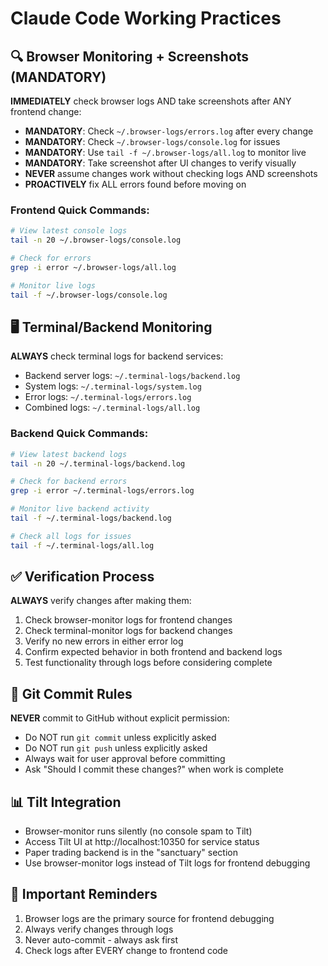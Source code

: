 # Claude Code Working Practices

## 🔍 Browser Monitoring + Screenshots (MANDATORY)
**IMMEDIATELY** check browser logs AND take screenshots after ANY frontend change:
- **MANDATORY**: Check `~/.browser-logs/errors.log` after every change
- **MANDATORY**: Check `~/.browser-logs/console.log` for issues  
- **MANDATORY**: Use `tail -f ~/.browser-logs/all.log` to monitor live
- **MANDATORY**: Take screenshot after UI changes to verify visually
- **NEVER** assume changes work without checking logs AND screenshots
- **PROACTIVELY** fix ALL errors found before moving on

### Frontend Quick Commands:
```bash
# View latest console logs
tail -n 20 ~/.browser-logs/console.log

# Check for errors
grep -i error ~/.browser-logs/all.log

# Monitor live logs
tail -f ~/.browser-logs/console.log
```

## 🖥️ Terminal/Backend Monitoring
**ALWAYS** check terminal logs for backend services:
- Backend server logs: `~/.terminal-logs/backend.log`
- System logs: `~/.terminal-logs/system.log`
- Error logs: `~/.terminal-logs/errors.log`
- Combined logs: `~/.terminal-logs/all.log`

### Backend Quick Commands:
```bash
# View latest backend logs
tail -n 20 ~/.terminal-logs/backend.log

# Check for backend errors
grep -i error ~/.terminal-logs/errors.log

# Monitor live backend activity
tail -f ~/.terminal-logs/backend.log

# Check all logs for issues
tail -f ~/.terminal-logs/all.log
```

## ✅ Verification Process
**ALWAYS** verify changes after making them:
1. Check browser-monitor logs for frontend changes
2. Check terminal-monitor logs for backend changes
3. Verify no new errors in either error log
4. Confirm expected behavior in both frontend and backend logs
5. Test functionality through logs before considering complete

## 🚫 Git Commit Rules
**NEVER** commit to GitHub without explicit permission:
- Do NOT run `git commit` unless explicitly asked
- Do NOT run `git push` unless explicitly asked
- Always wait for user approval before committing
- Ask "Should I commit these changes?" when work is complete

## 📊 Tilt Integration
- Browser-monitor runs silently (no console spam to Tilt)
- Access Tilt UI at http://localhost:10350 for service status
- Paper trading backend is in the "sanctuary" section
- Use browser-monitor logs instead of Tilt logs for frontend debugging

## 🎯 Important Reminders
1. Browser logs are the primary source for frontend debugging
2. Always verify changes through logs
3. Never auto-commit - always ask first
4. Check logs after EVERY change to frontend code
